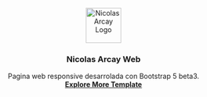<p align="center">
  <a href="https://www.nicolasarcay.com/">
    <img src=" https://www.nicolasarcay.com/img/logo-nicolas-arcay.png" alt="Nicolas Arcay Logo" width="72" height="72">
  </a>
</p>

<h3 align="center">Nicolas Arcay Web</h3>

<p align="center">
  Pagina web responsive desarrolada con Bootstrap 5 beta3.
  <br>
  <a href="https://www.nicolasarcay.com"><strong>Explore More Template</strong></a>
  <br>
  <br>
</p>

